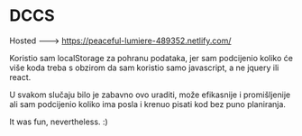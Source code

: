 # DCCS
Hosted ---> https://peaceful-lumiere-489352.netlify.com/


Koristio sam localStorage za pohranu podataka, jer sam podcijenio koliko će više koda treba s obzirom
da sam koristio samo javascript, a ne jquery ili react. 

U svakom slučaju bilo je zabavno ovo uraditi, može efikasnije i promišljenije ali sam
podcijenio koliko ima posla i krenuo pisati kod bez puno planiranja. 

It was fun, nevertheless. :)
